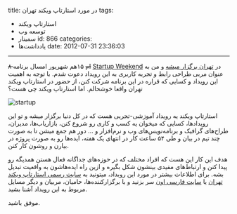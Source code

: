 title: در مورد استارتاپ ویکند تهران
tags:
  - استارتاپ ویکند
  - توسعه وب
  - سمینار
id: 866
categories:
  - یاد‌داشت‌ها
date: 2012-07-31 23:36:03
---

<del>۸ ام</del> ۱۵هم شهریور امسال برنامه [Startup Weekend](http://startupweekend.org/) در [تهران برگزار میشه](http://tehran.startupweekend.org/) و من به عنوان مربی طراحی رابط و تجربه کاربری به این رویداد دعوت شدم. با توجه به اهمیت این رویداد و کسایی که قراره در این برنامه شرکت کنن، از حضور در استارتاپ ویکند تهران واقعا خوشحالم. اما استارتاپ ویکند چی هست؟

![](http://sallar.me/wp-content/uploads/2012/07/startup.png "startup")

استارتاپ ویکند یه رویداد آموزشی-تجربی هست که در کل دنیا برگزار میشه و تو این رویدادها، کسایی که میخوان یه کسب و کاری رو شروع کنن، بازاریاب‌ها، مدیران، طراح‌های گرافیک و برنامه‌نویس‌های وب و نرم‌افزار و ... دور هم جمع میشن تا به صورت چند تیم در بیان و طی ۵۴ ساعت کار در انتهای یک هفته، ایده‌ها رو به صورت پروژه در بیارن و روشون کار کنن.

هدف این کار این هست که افراد مختلف که در حوزه‌های جداگانه فعال هستن همدیگه رو پیدا کنن و ارتباط‌های مفیدی بینشون شکل بگیره و ازین راه ایده‌هاشون به واقعیت تبدیل بشه. برای اطلاعات بیشتر در مورد این رویداد، میتونید به [سایت رسمی استارتاپ ویکند تهران](http://tehran.startupweekend.org/) یا [سایت فارسی اون](http://startupweekend.ir/) سر بزنید و با برگزارکننده‌ها، حامیان، مربیان و دیگر مسایل مربوط به این رویداد آشنا بشید.

موفق باشید.